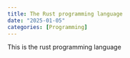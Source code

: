```yaml
---
title: The Rust programming language
date: "2025-01-05"
categories: [Programming]
---
```


This is the rust programming language
